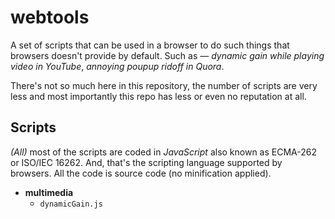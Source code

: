 # webtools
A set of scripts that can be used in a browser to do such things that browsers doesn't provide by default. Such as — *dynamic gain while playing video in YouTube*, *annoying poupup ridoff in Quora*.

There's not so much here in this repository, the number of scripts are very less and most importantly this repo has less or even no reputation at all.

## Scripts
*(All)* most of the scripts are coded in *JavaScript* also known as ECMA-262 or ISO/IEC 16262. And, that's the scripting language supported by browsers. All the code is source code (no minification applied). 

- **multimedia**
  - `dynamicGain.js`
